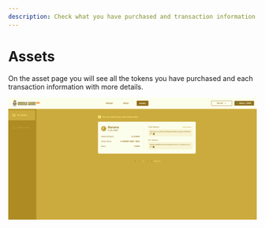 ```yaml
---
description: Check what you have purchased and transaction information here
---
```


# Assets

On the asset page you will see all the tokens you have purchased and each transaction information with more details.

![](../.gitbook/assets/image.png)

